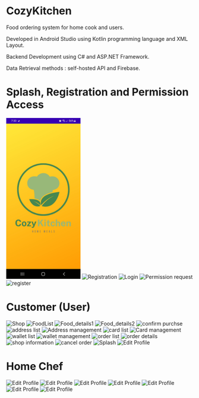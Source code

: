 # CozyKitchen

Food ordering system for home cook and users.

Developed in Android Studio using Kotlin programming language and XML Layout.

Backend Development using C# and ASP.NET Framework.

Data Retrieval methods : self-hosted API and Firebase.

# Splash, Registration and Permission Access
<img src="Screenshots/Splash screen.jpg" alt="Splash" width="200"/>
<img src="https://github.com/Frankyfoo/CozyKitchen/assets/50284573/a6582dc8-b439-4c08-9673-1c4ca659a89c" alt="Registration" width="200"/>
<img src="https://github.com/Frankyfoo/CozyKitchen/assets/50284573/759da693-bcae-4eb5-b562-fe7ddc4eb67d" alt="Login" width="200"/>
<img src="https://github.com/Frankyfoo/CozyKitchen/assets/50284573/ceb25b5a-97b7-49df-bf38-c4df3d57ca73" alt="Permission request" width="200"/>
<img src="https://github.com/Frankyfoo/CozyKitchen/assets/50284573/57d0b6b9-574c-4c7c-bb30-520908691025" alt="register" width="200"/>

# Customer (User)
<img src="https://github.com/Frankyfoo/CozyKitchen/assets/50284573/06c8a4b1-9d87-44da-9cdb-8967afa9382b" alt="Shop" width="200"/>
<img src="https://github.com/Frankyfoo/CozyKitchen/assets/50284573/a22c33f2-ee95-40fe-b167-5fdff8adb918" alt="FoodList" width="200"/>
<img src="https://github.com/Frankyfoo/CozyKitchen/assets/50284573/23aa4e18-b21f-4163-bdde-f4c527f69f71" alt="Food_details1" width="200"/>
<img src="https://github.com/Frankyfoo/CozyKitchen/assets/50284573/119075d1-6da2-4d6e-b449-e679a378b053" alt="Food_details2" width="200"/>
<img src="https://github.com/Frankyfoo/CozyKitchen/assets/50284573/d580b978-6b88-49cc-8115-14f3bcb20839" alt="confirm purchse" width="200"/>
<img src="https://github.com/Frankyfoo/CozyKitchen/assets/50284573/f9320dda-c3f2-4a54-8a1c-208f9f8cfd2f" alt="address list" width="200"/>
<img src="https://github.com/Frankyfoo/CozyKitchen/assets/50284573/39482f84-0bc5-4cf1-8b76-a186c8e4936a" alt="Address management" width="200"/>
<img src="https://github.com/Frankyfoo/CozyKitchen/assets/50284573/c6b8f8e9-de01-46a9-9aff-964edd50b279" alt="card list" width="200"/>
<img src="https://github.com/Frankyfoo/CozyKitchen/assets/50284573/46171d05-b761-475b-aa9f-4d038d46884a" alt="Card management" width="200"/>
<img src="https://github.com/Frankyfoo/CozyKitchen/assets/50284573/427279e8-40b7-495f-8d31-1f3643e0d562" alt="wallet list" width="200"/>
<img src="https://github.com/Frankyfoo/CozyKitchen/assets/50284573/c8831f90-a427-4d98-916d-89db97703445" alt="wallet management" width="200"/>
<img src="https://github.com/Frankyfoo/CozyKitchen/assets/50284573/f4d319b1-17b4-49bf-ae16-e675a543449f" alt="order list" width="200"/>
<img src="https://github.com/Frankyfoo/CozyKitchen/assets/50284573/5e746737-3a7a-4bc4-aee4-faa72ec5e41a" alt="order details" width="200"/>
<img src="https://github.com/Frankyfoo/CozyKitchen/assets/50284573/ad615f11-a35c-4419-8513-5b095c077ecd" alt="shop information" width="200"/>
<img src="https://github.com/Frankyfoo/CozyKitchen/assets/50284573/e1f61871-1d8b-4de1-8d75-ee0928fbb281" alt="cancel order" width="200"/>
<img src="https://github.com/Frankyfoo/CozyKitchen/assets/50284573/d2bbab11-149b-427b-8a89-75e3901b939c" alt="Splash" width="200"/>
<img src="https://github.com/Frankyfoo/CozyKitchen/assets/50284573/d082d1df-fb04-401f-a79c-978c40b07b87" alt="Edit Profile" width="200"/>

# Home Chef
<img src="https://github.com/Frankyfoo/CozyKitchen/assets/50284573/5c3de22f-2c17-4e6d-be95-c37cde01a467" alt="Edit Profile" width="200"/>
<img src="https://github.com/Frankyfoo/CozyKitchen/assets/50284573/af817595-edd7-4c3f-9e4f-5b15f69175bc" alt="Edit Profile" width="200"/>
<img src="https://github.com/Frankyfoo/CozyKitchen/assets/50284573/81538b4e-bbf8-4e2e-a158-68bbd125b755" alt="Edit Profile" width="200"/>
<img src="https://github.com/Frankyfoo/CozyKitchen/assets/50284573/f5ecd453-7283-4602-be14-554d08815f1b" alt="Edit Profile" width="200"/>
<img src="https://github.com/Frankyfoo/CozyKitchen/assets/50284573/2c71304c-d8fc-4442-a6eb-74d5199fcbcd" alt="Edit Profile" width="200"/>
<img src="https://github.com/Frankyfoo/CozyKitchen/assets/50284573/98b4d515-2ceb-457b-b0ca-a5e80ababde5" alt="Edit Profile" width="200"/>
<img src="https://github.com/Frankyfoo/CozyKitchen/assets/50284573/0bb8f32a-a695-41fc-a027-564b03692aa1" alt="Edit Profile" width="200"/>


